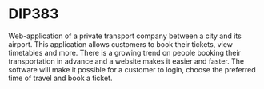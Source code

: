 # DIP383

Web-application of a private transport company between a city and its airport. This application allows customers to book
their tickets, view timetables and more. There is a growing trend on people booking their transportation in advance and a
website makes it easier and faster. The software will make it possible for a customer to login, choose the preferred time of
travel and book a ticket.